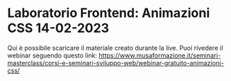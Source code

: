 # Laboratorio Frontend: Animazioni CSS 14-02-2023
Qui è possibile scaricare il materiale creato durante la live.
Puoi rivedere il webinar seguendo questo link: https://www.musaformazione.it/seminari-masterclass/corsi-e-seminari-sviluppo-web/webinar-gratuito-animazioni-css/
